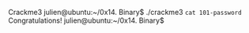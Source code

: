 Crackme3
julien@ubuntu:~/0x14. Binary$ ./crackme3 `cat 101-password`
Congratulations!
julien@ubuntu:~/0x14. Binary$
